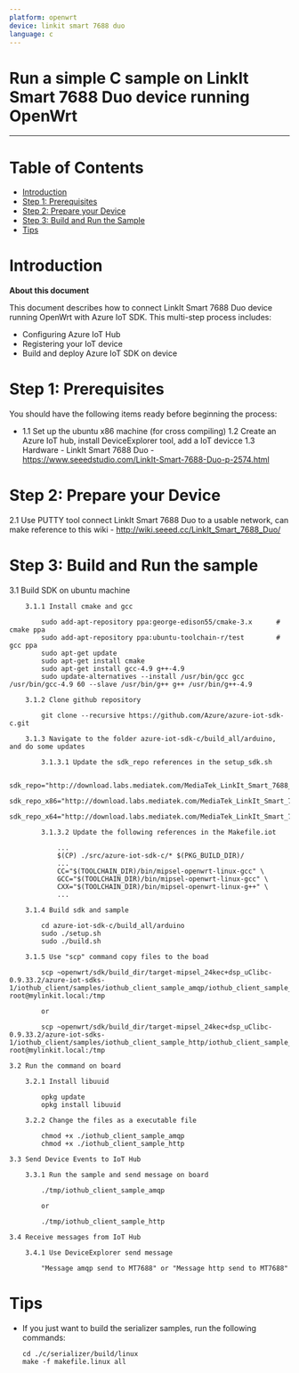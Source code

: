 ```yaml
---
platform: openwrt
device: linkit smart 7688 duo
language: c
---
```


Run a simple C sample on LinkIt Smart 7688 Duo device running OpenWrt
===
---

# Table of Contents

-   [Introduction](#Introduction)
-   [Step 1: Prerequisites](#Prerequisites)
-   [Step 2: Prepare your Device](#PrepareDevice)
-   [Step 3: Build and Run the Sample](#Build)
-   [Tips](#tips)

<a name="Introduction"></a>
# Introduction

**About this document**

This document describes how to connect LinkIt Smart 7688 Duo device running OpenWrt with Azure IoT SDK. This multi-step process includes:
-   Configuring Azure IoT Hub
-   Registering your IoT device
-   Build and deploy Azure IoT SDK on device

<a name="Prerequisites"></a>
# Step 1: Prerequisites

You should have the following items ready before beginning the process:

-    1.1 Set up the ubuntu x86 machine (for cross compiling)
    1.2 Create an Azure IoT hub, install DeviceExplorer tool, add a IoT devicce
    1.3 Hardware - LinkIt Smart 7688 Duo - https://www.seeedstudio.com/LinkIt-Smart-7688-Duo-p-2574.html



<a name="PrepareDevice"></a>
# Step 2: Prepare your Device
   2.1 Use PUTTY tool connect LinkIt Smart 7688 Duo to a usable network, can make reference to this wiki - http://wiki.seeed.cc/LinkIt_Smart_7688_Duo/


<a name="Build"></a>
# Step 3: Build and Run the sample

<a name="Load"></a>
  3.1 Build SDK on ubuntu machine
    
        3.1.1 Install cmake and gcc
        
            sudo add-apt-repository ppa:george-edison55/cmake-3.x      # cmake ppa
            sudo add-apt-repository ppa:ubuntu-toolchain-r/test        # gcc ppa
            sudo apt-get update
            sudo apt-get install cmake
            sudo apt-get install gcc-4.9 g++-4.9
            sudo update-alternatives --install /usr/bin/gcc gcc /usr/bin/gcc-4.9 60 --slave /usr/bin/g++ g++ /usr/bin/g++-4.9
			
        3.1.2 Clone github repository
		
			git clone --recursive https://github.com/Azure/azure-iot-sdk-c.git
		
		3.1.3 Navigate to the folder azure-iot-sdk-c/build_all/arduino, and do some updates
		
			3.1.3.1 Update the sdk_repo references in the setup_sdk.sh
			
				sdk_repo="http://download.labs.mediatek.com/MediaTek_LinkIt_Smart_7688_Openwrt_sdk_Linux"
				sdk_repo_x86="http://download.labs.mediatek.com/MediaTek_LinkIt_Smart_7688_Openwrt_sdk_Linux"
				sdk_repo_x64="http://download.labs.mediatek.com/MediaTek_LinkIt_Smart_7688_Openwrt_sdk_Linux"
			
			3.1.3.2 Update the following references in the Makefile.iot
			
				...
				$(CP) ./src/azure-iot-sdk-c/* $(PKG_BUILD_DIR)/
				...
				CC="$(TOOLCHAIN_DIR)/bin/mipsel-openwrt-linux-gcc" \
				GCC="$(TOOLCHAIN_DIR)/bin/mipsel-openwrt-linux-gcc" \
				CXX="$(TOOLCHAIN_DIR)/bin/mipsel-openwrt-linux-g++" \
				...
				
        3.1.4 Build sdk and sample
        
            cd azure-iot-sdk-c/build_all/arduino
            sudo ./setup.sh
            sudo ./build.sh
        
        3.1.5 Use "scp" command copy files to the boad
		
			scp ~openwrt/sdk/build_dir/target-mipsel_24kec+dsp_uClibc-0.9.33.2/azure-iot-sdks-1/iothub_client/samples/iothub_client_sample_amqp/iothub_client_sample_amqp root@mylinkit.local:/tmp
			
			or
			
			scp ~openwrt/sdk/build_dir/target-mipsel_24kec+dsp_uClibc-0.9.33.2/azure-iot-sdks-1/iothub_client/samples/iothub_client_sample_http/iothub_client_sample_http root@mylinkit.local:/tmp
			
	3.2 Run the command on board
	
		3.2.1 Install libuuid
		
			opkg update
			opkg install libuuid
		
		3.2.2 Change the files as a executable file
		
			chmod +x ./iothub_client_sample_amqp
			chmod +x ./iothub_client_sample_http
   
    3.3 Send Device Events to IoT Hub
            
        3.3.1 Run the sample and send message on board
			
			./tmp/iothub_client_sample_amqp 
			
			or 
			
			./tmp/iothub_client_sample_http

    3.4 Receive messages from IoT Hub

        3.4.1 Use DeviceExplorer send message
		
			"Message amqp send to MT7688" or "Message http send to MT7688"
			
<a name="tips"></a>
# Tips

- If you just want to build the serializer samples, run the following commands:

  ```
  cd ./c/serializer/build/linux
  make -f makefile.linux all
  ```

[setup-devbox-linux]: https://github.com/Azure/azure-iot-sdk-c/blob/master/doc/devbox_setup.md
[lnk-setup-iot-hub]: ../../setup_iothub.md
[lnk-manage-iot-hub]: ../../manage_iot_hub.md
